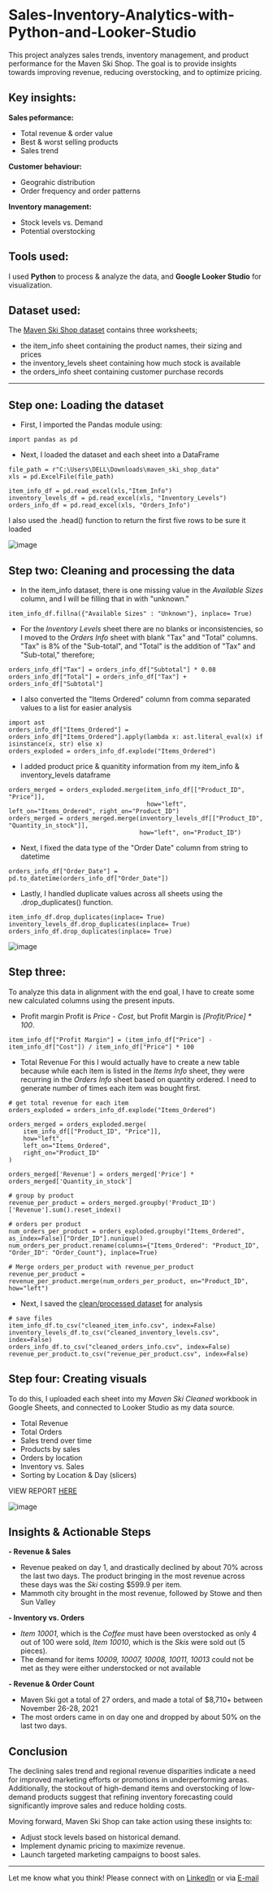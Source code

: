 # Sales-Inventory-Analytics-with-Python-and-Looker-Studio
This project analyzes sales trends, inventory management, and product performance for the Maven Ski Shop. The goal is to provide insights towards improving revenue, reducing overstocking, and to optimize pricing.

## Key insights:

**Sales peformance:**
- Total revenue & order value
- Best & worst selling products
- Sales trend

**Customer behaviour:**
- Geograhic distribution
- Order frequency and order patterns

**Inventory management:**
- Stock levels vs. Demand
- Potential overstocking

## Tools used:
I used **Python** to process & analyze the data, and **Google Looker Studio** for visualization. 

## Dataset used:
The [Maven Ski Shop dataset](https://docs.google.com/spreadsheets/d/1WnLOQtJeGWXA11dYp_5tTxBtDCmc5wP1/edit?usp=sharing&ouid=107860954201781863308&rtpof=true&sd=true) contains three worksheets; 
- the item_info sheet containing the product names, their sizing and prices
- the inventory_levels sheet containing how much stock is available
- the orders_info sheet containing customer purchase records 
---

## Step one: Loading the dataset
- First, I imported the Pandas module using:
```
import pandas as pd
```

- Next, I loaded the dataset and each sheet into a DataFrame
```
file_path = r"C:\Users\DELL\Downloads\maven_ski_shop_data"
xls = pd.ExcelFile(file_path)

item_info_df = pd.read_excel(xls,"Item_Info")
inventory_levels_df = pd.read_excel(xls, "Inventory_Levels")
orders_info_df = pd.read_excel(xls, "Orders_Info")
```
I also used the .head() function to return the first five rows to be sure it loaded 

![image](https://github.com/user-attachments/assets/9fde1c71-55db-4ded-b134-9032fcd2ffca)

## Step two: Cleaning and processing the data
- In the item_info dataset, there is one missing value in the *Available Sizes* column, and I will be filling that in with "unknown."
```
item_info_df.fillna({"Available Sizes" : "Unknown"}, inplace= True)
```

- For the *Inventory Levels* sheet there are no blanks or inconsistencies, so I moved to the *Orders Info* sheet with blank "Tax" and "Total" columns.<br>
"Tax" is 8% of the "Sub-total", and "Total" is the addition of "Tax" and "Sub-total," therefore;
```
orders_info_df["Tax"] = orders_info_df["Subtotal"] * 0.08
orders_info_df["Total"] = orders_info_df["Tax"] + orders_info_df["Subtotal"]
```

- I also converted the "Items Ordered" column from comma separated values to a list for easier analysis
```
import ast
orders_info_df["Items_Ordered"] = orders_info_df["Items_Ordered"].apply(lambda x: ast.literal_eval(x) if isinstance(x, str) else x)
orders_exploded = orders_info_df.explode("Items_Ordered")
```

- I added product price & quanitity information from my item_info & inventory_levels dataframe
```
orders_merged = orders_exploded.merge(item_info_df[["Product_ID", "Price"]], 
                                      how="left", left_on="Items_Ordered", right_on="Product_ID")
orders_merged = orders_merged.merge(inventory_levels_df[["Product_ID", "Quantity_in_stock"]], 
                                    how="left", on="Product_ID")
```

- Next, I fixed the data type of the "Order Date" column from string to datetime
```
orders_info_df["Order_Date"] = pd.to_datetime(orders_info_df["Order_Date"])
```

- Lastly, I handled duplicate values across all sheets using the .drop_duplicates() function. 
```
item_info_df.drop_duplicates(inplace= True)
inventory_levels_df.drop_duplicates(inplace= True)
orders_info_df.drop_duplicates(inplace= True)
```

![image](https://github.com/user-attachments/assets/611275b3-2868-4129-a24f-b7ddad8ed733)

## Step three: 
To analyze this data in alignment with the end goal, I have to create some new calculated columns using the present inputs. 

- Profit margin
Profit is *Price - Cost*, but Profit Margin is *[Profit/Price] * 100*.
```
item_info_df["Profit Margin"] = (item_info_df["Price"] - item_info_df["Cost"]) / item_info_df["Price"] * 100
```

- Total Revenue
For this I would actually have to create a new table because while each item is listed in the *Items Info* sheet, they were recurring in the *Orders Info* sheet based on quantity ordered. I need to generate number of times each item was bought first.
```
# get total revenue for each item
orders_exploded = orders_info_df.explode("Items_Ordered")

orders_merged = orders_exploded.merge(
    item_info_df[["Product_ID", "Price"]], 
    how="left", 
    left_on="Items_Ordered", 
    right_on="Product_ID"
)

orders_merged['Revenue'] = orders_merged['Price'] * orders_merged['Quantity_in_stock']

# group by product
revenue_per_product = orders_merged.groupby('Product_ID')['Revenue'].sum().reset_index()

# orders per product
num_orders_per_product = orders_exploded.groupby("Items_Ordered", as_index=False)["Order_ID"].nunique()
num_orders_per_product.rename(columns={"Items_Ordered": "Product_ID", "Order_ID": "Order_Count"}, inplace=True)

# Merge orders_per_product with revenue_per_product 
revenue_per_product = revenue_per_product.merge(num_orders_per_product, on="Product_ID", how="left")
```

- Next, I saved the [clean/processed dataset](https://docs.google.com/spreadsheets/d/1aspjwfmWJpJyiq7xsNEfvLGfS8a8aSFZ2TS8HnM1VTc/edit?usp=sharing) for analysis
```
# save files
item_info_df.to_csv("cleaned_item_info.csv", index=False)
inventory_levels_df.to_csv("cleaned_inventory_levels.csv", index=False)
orders_info_df.to_csv("cleaned_orders_info.csv", index=False)
revenue_per_product.to_csv("revenue_per_product.csv", index=False)
```


## Step four: Creating visuals 
To do this, I uploaded each sheet into my *Maven Ski Cleaned* workbook in Google Sheets, and connected to Looker Studio as my data source.

- Total Revenue
- Total Orders
- Sales trend over time
- Products by sales
- Orders by location
- Inventory vs. Sales
- Sorting by Location & Day (slicers)

VIEW REPORT [HERE](https://lookerstudio.google.com/reporting/2160c158-c4b4-4f8b-a120-1f815921cf85)

![image](https://github.com/user-attachments/assets/f726e7dd-6a13-412d-b788-ab7bc801b800)

## Insights & Actionable Steps

**- Revenue & Sales**
- Revenue peaked on day 1, and drastically declined by about 70% across the last two days. The product bringing in the most revenue across these days was the *Ski* costing $599.9 per item.
- Mammoth city brought in the most revenue, followed by Stowe and then Sun Valley

**- Inventory vs. Orders**
- *Item 10001*, which is the *Coffee* must have been overstocked as only 4 out of 100 were sold, *Item 10010*, which is the *Skis* were sold out (5 pieces).
- The demand for items *10009, 10007, 10008, 10011, 10013* could not be met as they were either understocked or not available

**- Revenue & Order Count**
- Maven Ski got a total of 27 orders, and made a total of $8,710+ between November 26-28, 2021
- The most orders came in on day one and dropped by about 50% on the last two days.

## Conclusion

The declining sales trend and regional revenue disparities indicate a need for improved marketing efforts or promotions in underperforming areas. Additionally, the stockout of high-demand items and overstocking of low-demand products suggest that refining inventory forecasting could significantly improve sales and reduce holding costs.

Moving forward, Maven Ski Shop can take action using these insights to:
- Adjust stock levels based on historical demand.
- Implement dynamic pricing to maximize revenue.
- Launch targeted marketing campaigns to boost sales.
---
Let me know what you think! Please connect with on [LinkedIn](linkedin.com/in/hellotimilehin/) or via [E-mail](hellotimilehin@gmail.com)







